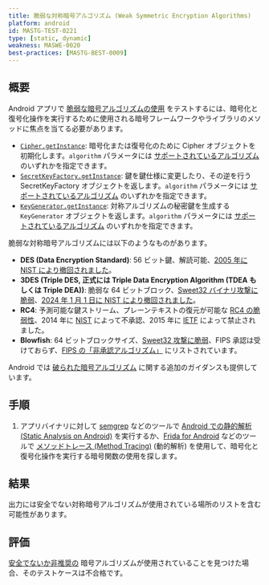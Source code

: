 ```yaml
---
title: 脆弱な対称暗号アルゴリズム (Weak Symmetric Encryption Algorithms)
platform: android
id: MASTG-TEST-0221
type: [static, dynamic]
weakness: MASWE-0020
best-practices: [MASTG-BEST-0009]
---
```


## 概要

Android アプリで [脆弱な暗号アルゴリズムの使用](../../../Document/0x04g-Testing-Cryptography.md#identifying-insecure-andor-deprecated-cryptographic-algorithms) をテストするには、暗号化と復号化操作を実行するために使用される暗号フレームワークやライブラリのメソッドに焦点を当てる必要があります。

- [`Cipher.getInstance`](https://developer.android.com/reference/javax/crypto/Cipher#getInstance(java.lang.String)): 暗号化または復号化のために Cipher オブジェクトを初期化します。`algorithm` パラメータには [サポートされているアルゴリズム](https://docs.oracle.com/javase/8/docs/technotes/guides/security/StandardNames.html#Cipher) のいずれかを指定できます。
- [`SecretKeyFactory.getInstance`](https://developer.android.com/reference/javax/crypto/SecretKeyFactory#getInstance(java.lang.String)): 鍵を鍵仕様に変更したり、その逆を行う SecretKeyFactory オブジェクトを返します。`algorithm` パラメータには [サポートされているアルゴリズム](https://docs.oracle.com/javase/8/docs/technotes/guides/security/StandardNames.html#SecretKeyFactory) のいずれかを指定できます。
- [`KeyGenerator.getInstance`](https://developer.android.com/reference/javax/crypto/KeyGenerator#getInstance(java.lang.String)): 対称アルゴリズムの秘密鍵を生成する `KeyGenerator` オブジェクトを返します。`algorithm` パラメータには [サポートされているアルゴリズム](https://docs.oracle.com/javase/8/docs/technotes/guides/security/StandardNames.html#KeyGenerator) のいずれかを指定できます。

脆弱な対称暗号アルゴリズムには以下のようなものがあります。

- **DES (Data Encryption Standard)**: 56 ビット鍵、解読可能、[2005 年に NIST により撤回されました](https://csrc.nist.gov/pubs/fips/46-3/final)。
- **3DES (Triple DES, 正式には Triple Data Encryption Algorithm (TDEA もしくは Triple DEA))**: 脆弱な 64 ビットブロック、[Sweet32 バイナリ攻撃に脆弱](https://sweet32.info/)、[2024 年 1 月 1 日に NIST により撤回されました](https://csrc.nist.gov/pubs/sp/800/67/r2/final)。
- **RC4**: 予測可能な鍵ストリーム、プレーンテキストの復元が可能な [RC4 の脆弱性](https://www.rc4nomore.com/)、2014 年に [NIST](https://nvlpubs.nist.gov/nistpubs/specialpublications/nist.sp.800-52r1.pdf) によって不承認、2015 年に [IETF](https://datatracker.ietf.org/doc/html/rfc7465) によって禁止されました。
- **Blowfish**: 64 ビットブロックサイズ、[Sweet32 攻撃に脆弱](https://en.wikipedia.org/wiki/Birthday_attack)、FIPS 承認は受けておらず、[FIPS の「非承認アルゴリズム」](https://csrc.nist.gov/csrc/media/projects/cryptographic-module-validation-program/documents/security-policies/140sp2092.pdf) にリストされています。

Android では [破られた暗号アルゴリズム](https://developer.android.com/privacy-and-security/risks/broken-cryptographic-algorithm) に関する追加のガイダンスも提供しています。

## 手順

1. アプリバイナリに対して [semgrep](../../../tools/generic/MASTG-TOOL-0110.md) などのツールで [Android での静的解析 (Static Analysis on Android)](../../../techniques/android/MASTG-TECH-0014.md) を実行するか、[Frida for Android](../../../tools/android/MASTG-TOOL-0001.md) などのツールで [メソッドトレース (Method Tracing)](../../../techniques/android/MASTG-TECH-0033.md) (動的解析) を使用して、暗号化と復号化操作を実行する暗号関数の使用を探します。

## 結果

出力には安全でない対称暗号アルゴリズムが使用されている場所のリストを含む可能性があります。

## 評価

[安全でないか非推奨の](../../../Document/0x04g-Testing-Cryptography.md#identifying-insecure-andor-deprecated-cryptographic-algorithms) 暗号アルゴリズムが使用されていることを見つけた場合、そのテストケースは不合格です。
